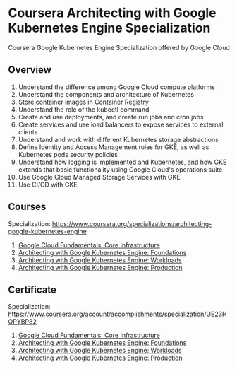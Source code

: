 # Coursera Architecting with Google Kubernetes Engine Specialization

Coursera Google Kubernetes Engine Specialization offered by Google Cloud

## Overview

1. Understand the difference among Google Cloud compute platforms
2. Understand the components and architecture of Kubernetes
3. Store container images in Container Registry
4. Understand the role of the kubectl command
5. Create and use deployments, and create run jobs and cron jobs
6. Create services and use load balancers to expose services to external clients
7. Understand and work with different Kubernetes storage abstractions
8. Define Identity and Access Management roles for GKE, as well as Kubernetes pods security policies
9. Understand how logging is implemented and Kubernetes, and how GKE extends that basic functionality using Google Cloud's operations suite
10. Use Google Cloud Managed Storage Services with GKE
11. Use CI/CD with GKE

## Courses

Specialization: https://www.coursera.org/specializations/architecting-google-kubernetes-engine

1. [Google Cloud Fundamentals: Core Infrastructure](https://www.coursera.org/learn/gcp-fundamentals)
2. [Architecting with Google Kubernetes Engine: Foundations](https://www.coursera.org/learn/foundations-google-kubernetes-engine-gke)
3. [Architecting with Google Kubernetes Engine: Workloads](https://www.coursera.org/learn/deploying-workloads-google-kubernetes-engine-gke)
4. [Architecting with Google Kubernetes Engine: Production](https://www.coursera.org/learn/deploying-secure-kubernetes-containers-in-production)

## Certificate

Specialization: https://www.coursera.org/account/accomplishments/specialization/UE23HQPYBP82

1. [Google Cloud Fundamentals: Core Infrastructure](https://www.coursera.org/account/accomplishments/verify/LCSAVLLYUZ9L)
2. [Architecting with Google Kubernetes Engine: Foundations](https://www.coursera.org/account/accomplishments/verify/PMMPYHD6SQMR)
3. [Architecting with Google Kubernetes Engine: Workloads](https://www.coursera.org/account/accomplishments/verify/G7CQBULSTCBW)
4. [Architecting with Google Kubernetes Engine: Production](https://www.coursera.org/account/accomplishments/verify/HKS9MPZM3T95)
